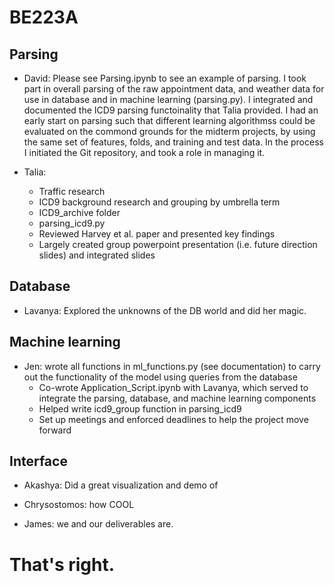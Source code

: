 # BE223A
## Parsing

- David: Please see Parsing.ipynb to see an example of parsing. I took part in overall parsing of the raw appointment data, and weather data for use in database and in machine learning (parsing.py). I integrated and documented the ICD9 parsing functoinality that Talia provided. I had an early start on parsing such that different learning algorithmss could be evaluated on the commond grounds for the midterm projects, by using the same set of features, folds, and training and test data. In the process I initiated the Git repository, and took a role in managing it. 

- Talia: 
  - Traffic research
  - ICD9 background research and grouping by umbrella term
  - ICD9_archive folder
  - parsing_icd9.py
  - Reviewed Harvey et al. paper and presented key findings
  - Largely created group powerpoint presentation (i.e. future direction slides) and integrated slides

## Database

- Lavanya: Explored the unknowns of the DB world and did her magic.

## Machine learning

- Jen: wrote all functions in ml_functions.py (see documentation) to carry out the functionality of the model using queries from the database
  - Co-wrote Application_Script.ipynb with Lavanya, which served to integrate the parsing, database, and machine learning components
  - Helped write icd9_group function in parsing_icd9
  - Set up meetings and enforced deadlines to help the project move forward

## Interface

- Akashya: Did a great visualization and demo of

- Chrysostomos: how COOL 

- James: we and our deliverables are. 

# That's right. 

